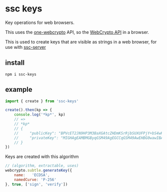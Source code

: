 # ssc keys

Key operations for web browsers.

This uses the [one-webcrypto](https://github.com/fission-suite/one-webcrypto) API, so the [WebCrypto API](https://developer.mozilla.org/en-US/docs/Web/API/Web_Crypto_API) in a browser.

This is used to create keys that are visible as strings in a web browser, for use with [ssc-server](https://github.com/nichoth/ssc-server)


## install

```
npm i ssc-keys
```

## example

```js
import { create } from 'ssc-keys'

create().then(kp => {
    console.log('*kp*', kp)
    // =>
    // *kp* 
    // {
    //     "publicKey": "BPVcET2JN9HP3M3BaXGAtcZHDmKSrRjbSUXUFPjY+bS4wHesYEqKHIhKCx4mSQb4aZaA5eeRrK73SPWvIxqfXwY=",
    //     "privateKey": "MIGHAgEAMBMGByqGSM49AgEGCCqGSM49AwEHBG0wawIBAQQgjBVEyaAeWR63att0e9guTZpPI9ptabkz+TUpntepf+qhRANCAAT1XBE9iTfRz9zNwWlxgLXGRw5ikq0Y20lF1BT42Pm0uMB3rGBKihyISgseJkkG+GmWgOXnkayu90j1ryMan18G"
    // }
})
```

Keys are created with this algorithm

```js
// (algorithm, extractable, uses)
webcrypto.subtle.generateKey({
    name:   'ECDSA',
    namedCurve: 'P-256'
}, true, ['sign', 'verify'])
```
